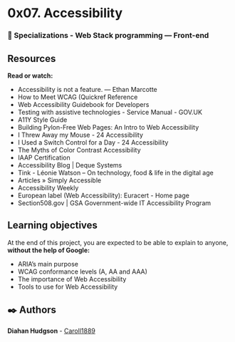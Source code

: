 # 0x07. Accessibility
### :open_file_folder: Specializations - Web Stack programming ― Front-end

## Resources
**Read or watch:**
* Accessibility is not a feature. — Ethan Marcotte
* How to Meet WCAG (Quickref Reference
* Web Accessibility Guidebook for Developers
* Testing with assistive technologies - Service Manual - GOV.UK
* A11Y Style Guide
* Building Pylon-Free Web Pages: An Intro to Web Accessibility
* I Threw Away my Mouse - 24 Accessibility
* I Used a Switch Control for a Day - 24 Accessibility
* The Myths of Color Contrast Accessibility
* IAAP Certification
* Accessibility Blog | Deque Systems
* Tink - Léonie Watson – On technology, food & life in the digital age
* Articles » Simply Accessible
* Accessibility Weekly
* European label (Web Accessibility): Euracert - Home page
* Section508.gov | GSA Government-wide IT Accessibility Program

## Learning objectives
At the end of this project, you are expected to be able to explain to anyone, **without the help of Google:**
* ARIA’s main purpose
* WCAG conformance levels (A, AA and AAA)
* The importance of Web Accessibility
* Tools to use for Web Accessibility

## :black_nib: Authors 
**Diahan Hudgson**  -  [Caroll1889](https://github.com/Caroll1889)
